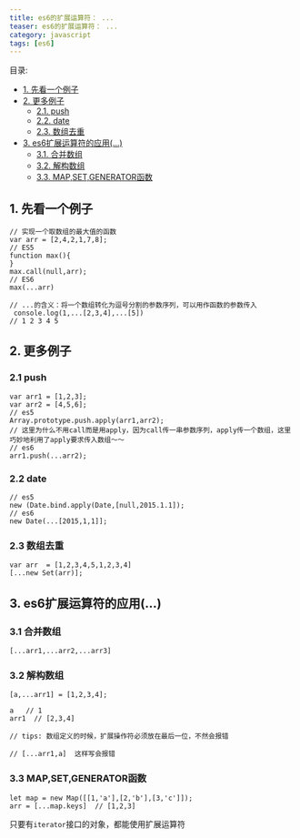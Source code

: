```yaml
---
title: es6的扩展运算符： ...
teaser: es6的扩展运算符： ...
category: javascript
tags: [es6]
---
```



 目录:

<!-- TOC -->

- [1. 先看一个例子](#1-先看一个例子)
- [2. 更多例子](#2-更多例子)
    - [2.1. push](#21-push)
    - [2.2. date](#22-date)
    - [2.3. 数组去重](#23-数组去重)
- [3. es6扩展运算符的应用(...)](#3-es6扩展运算符的应用(...))
    - [3.1. 合并数组](#31-合并数组)
    - [3.2. 解构数组](#32-解构数组)
    - [3.3. MAP,SET,GENERATOR函数](#33-MAP,SET,GENERATOR函数)

<!-- /TOC -->
 

## 1. 先看一个例子


```
// 实现一个取数组的最大值的函数
var arr = [2,4,2,1,7,8];
// ES5
function max(){
}
max.call(null,arr);
// ES6
max(...arr)

// ...的含义：将一个数组转化为逗号分割的参数序列，可以用作函数的参数传入
 console.log(1,...[2,3,4],...[5])
// 1 2 3 4 5 

```

## 2. 更多例子

### 2.1  push

```
var arr1 = [1,2,3];
var arr2 = [4,5,6];
// es5
Array.prototype.push.apply(arr1,arr2);
// 这里为什么不用call而是用apply，因为call传一串参数序列，apply传一个数组，这里巧妙地利用了apply要求传入数组～～
// es6
arr1.push(...arr2);
```

### 2.2 date

```
// es5
new (Date.bind.apply(Date,[null,2015.1.1]);
// es6
new Date(...[2015,1,1]];

```
### 2.3 数组去重

```
var arr  = [1,2,3,4,5,1,2,3,4]
[...new Set(arr)];

```

## 3. es6扩展运算符的应用(...)

### 3.1 合并数组
```
[...arr1,...arr2,...arr3]
```
### 3.2 解构数组
```
[a,...arr1] = [1,2,3,4];

a   // 1
arr1  // [2,3,4]

// tips: 数组定义的时候，扩展操作符必须放在最后一位，不然会报错

// [...arr1,a]  这样写会报错
```
### 3.3 MAP,SET,GENERATOR函数
```
let map = new Map([[1,'a'],[2,'b'],[3,'c']]);
arr = [...map.keys]  // [1,2,3]
```

只要有`iterator`接口的对象，都能使用扩展运算符


